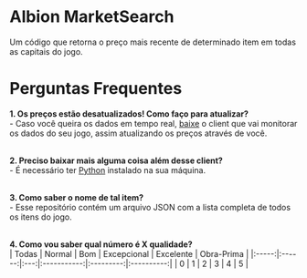 # Albion MarketSearch
Um código que retorna o preço mais recente de determinado item em todas as capitais do jogo.

# __Perguntas Frequentes__

__1. Os preços estão desatualizados! Como faço para atualizar?__<br>
      - Caso você queira os dados em tempo real, [baixe](https://github.com/BroderickHyman/albiondata-client/releases) o client que vai monitorar os dados do seu jogo, assim atualizando os preços através de você.<br><br>

__2. Preciso baixar mais alguma coisa além desse client?__<br>
      - É necessário ter [Python](https://www.python.org/downloads/) instalado na sua máquina.<br><br>

__3. Como saber o nome de tal item?__<br>
      - Esse repositório contém um arquivo JSON com a lista completa de todos os itens do jogo.<br><br>

__4. Como vou saber qual número é X qualidade?__<br>
| Todas | Normal | Bom | Excepcional | Excelente | Obra-Prima |
|:-----:|:------:|:---:|:-----------:|:---------:|:----------:|
|   0   |    1   |  2  |      3      |     4     |      5     |
